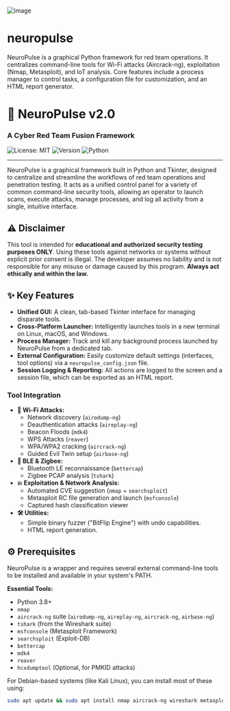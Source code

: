 ![image](https://github.com/user-attachments/assets/54b2a3b3-74cd-4b09-b870-26228831af60)

# neuropulse
NeuroPulse is a graphical Python framework for red team operations. It centralizes command-line tools for Wi-Fi attacks (Aircrack-ng), exploitation (Nmap, Metasploit), and IoT analysis. Core features include a process manager to control tasks, a configuration file for customization, and an HTML report generator.

# 🧠 NeuroPulse v2.0
### A Cyber Red Team Fusion Framework

![License: MIT](https://img.shields.io/badge/License-MIT-blue.svg)
![Version](https://img.shields.io/badge/version-2.0-brightgreen)
![Python](https://img.shields.io/badge/python-3.8+-blue.svg)

---

NeuroPulse is a graphical framework built in Python and Tkinter, designed to centralize and streamline the workflows of red team operations and penetration testing. It acts as a unified control panel for a variety of common command-line security tools, allowing an operator to launch scans, execute attacks, manage processes, and log all activity from a single, intuitive interface.

<p align="center">
  </p>

## ⚠️ Disclaimer
This tool is intended for **educational and authorized security testing purposes ONLY**. Using these tools against networks or systems without explicit prior consent is illegal. The developer assumes no liability and is not responsible for any misuse or damage caused by this program. **Always act ethically and within the law.**

## ✨ Key Features

* **Unified GUI:** A clean, tab-based Tkinter interface for managing disparate tools.
* **Cross-Platform Launcher:** Intelligently launches tools in a new terminal on Linux, macOS, and Windows.
* **Process Manager:** Track and kill any background process launched by NeuroPulse from a dedicated tab.
* **External Configuration:** Easily customize default settings (interfaces, tool options) via a `neuropulse_config.json` file.
* **Session Logging & Reporting:** All actions are logged to the screen and a session file, which can be exported as an HTML report.

### Tool Integration
* **📶 Wi-Fi Attacks:**
    * Network discovery (`airodump-ng`)
    * Deauthentication attacks (`aireplay-ng`)
    * Beacon Floods (`mdk4`)
    * WPS Attacks (`reaver`)
    * WPA/WPA2 cracking (`aircrack-ng`)
    * Guided Evil Twin setup (`airbase-ng`)
* **📡 BLE & Zigbee:**
    * Bluetooth LE reconnaissance (`bettercap`)
    * Zigbee PCAP analysis (`tshark`)
* **💥 Exploitation & Network Analysis:**
    * Automated CVE suggestion (`nmap` + `searchsploit`)
    * Metasploit RC file generation and launch (`msfconsole`)
    * Captured hash classification viewer
* **🛠️ Utilities:**
    * Simple binary fuzzer ("BitFlip Engine") with undo capabilities.
    * HTML report generation.

## ⚙️ Prerequisites

NeuroPulse is a wrapper and requires several external command-line tools to be installed and available in your system's PATH.

**Essential Tools:**
* Python 3.8+
* `nmap`
* `aircrack-ng` suite (`airodump-ng`, `aireplay-ng`, `aircrack-ng`, `airbase-ng`)
* `tshark` (from the Wireshark suite)
* `msfconsole` (Metasploit Framework)
* `searchsploit` (Exploit-DB)
* `bettercap`
* `mdk4`
* `reaver`
* `hcxdumptool` (Optional, for PMKID attacks)

For Debian-based systems (like Kali Linux), you can install most of these using:
```bash
sudo apt update && sudo apt install nmap aircrack-ng wireshark metasploit-framework exploitdb bettercap mdk4 reaver -y
